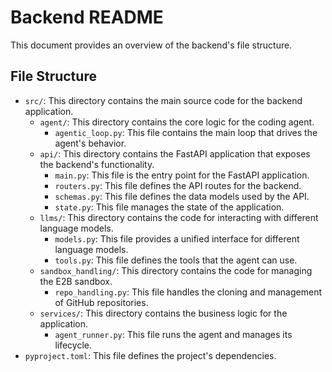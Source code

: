 # Backend README

This document provides an overview of the backend's file structure.

## File Structure

-   `src/`: This directory contains the main source code for the backend application.
    -   `agent/`: This directory contains the core logic for the coding agent.
        -   `agentic_loop.py`: This file contains the main loop that drives the agent's behavior.
    -   `api/`: This directory contains the FastAPI application that exposes the backend's functionality.
        -   `main.py`: This file is the entry point for the FastAPI application.
        -   `routers.py`: This file defines the API routes for the backend.
        -   `schemas.py`: This file defines the data models used by the API.
        -   `state.py`: This file manages the state of the application.
    -   `llms/`: This directory contains the code for interacting with different language models.
        -   `models.py`: This file provides a unified interface for different language models.
        -   `tools.py`: This file defines the tools that the agent can use.
    -   `sandbox_handling/`: This directory contains the code for managing the E2B sandbox.
        -   `repo_handling.py`: This file handles the cloning and management of GitHub repositories.
    -   `services/`: This directory contains the business logic for the application.
        -   `agent_runner.py`: This file runs the agent and manages its lifecycle.
-   `pyproject.toml`: This file defines the project's dependencies.
